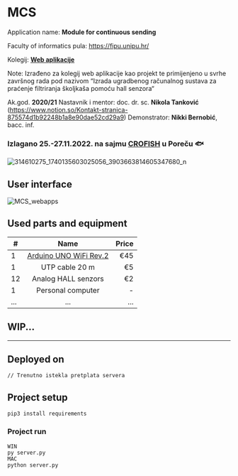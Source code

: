 # MCS
Application name:
**Module for continuous sending**

Faculty of informatics pula:
https://fipu.unipu.hr/

Kolegij:
**[Web aplikacije](https://www.notion.so/Web-aplikacije-7ba8350d498546a78812399024edac44)**

Note:
Izrađeno za kolegij web aplikacije kao projekt te primijenjeno u svrhe završnog rada pod nazivom
“Izrada ugradbenog računalnog sustava za praćenje filtriranja školjkaša pomoću hall senzora“

Ak.god. **2020/21**
Nastavnik i mentor: doc. dr. sc. **Nikola Tanković** (https://www.notion.so/Kontakt-stranica-875574d1b92248b1a8e90dae52cd29a9)
Demonstrator: **Nikki Bernobić**, bacc. inf.

### Izlagano **25.-27.11.2022.** na sajmu [CROFISH](https://www.crofish.eu/) u Poreču 🐟
![314610275_1740135603025056_3903663814605347680_n](https://user-images.githubusercontent.com/58902846/208302426-495bf5c1-4bd1-4886-b54e-2fe99b233a17.png)

## User interface
![MCS_webapps](https://user-images.githubusercontent.com/58902846/208302221-d07cf3a6-0d8e-45bc-8f19-de753a658b27.png)

## Used parts and equipment
| #    | Name          | Price  |
| ---- |:-------------:| -----:|
| 1    | [Arduino UNO WiFi Rev.2](https://store.arduino.cc/products/arduino-uno-wifi-rev2) | €45 |
| 1    | UTP cable 20 m | €5 |
| 12   | Analog HALL senzors | €2 |
| 1   | Personal computer | - |
| ...   | ... | ... |

## WIP...
___
## Deployed on
```
// Trenutno istekla pretplata servera
```

## Project setup
```
pip3 install requirements
```

### Project run
```
WIN
py server.py
MAC
python server.py
```
